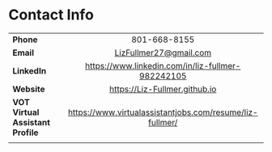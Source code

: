 # Contact Info

|                 |                        | 
| -------------   |:-------------:
| **Phone**       | 801-668-8155 
| **Email**       | LizFullmer27@gmail.com      
| **LinkedIn**    | https://www.linkedin.com/in/liz-fullmer-982242105      
| **Website**     | https://Liz-Fullmer.github.io      
| **VOT Virtual Assistant Profile**  | https://www.virtualassistantjobs.com/resume/liz-fullmer/
|                 |                        | 
